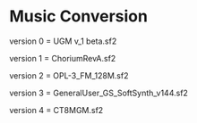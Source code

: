 # Music Conversion

version 0 = UGM v_1 beta.sf2

version 1 = ChoriumRevA.sf2

version 2 = OPL-3_FM_128M.sf2

version 3 = GeneralUser_GS_SoftSynth_v144.sf2

version 4 = CT8MGM.sf2